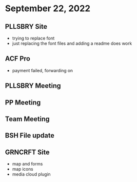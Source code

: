 # September 22, 2022

## PLLSBRY Site
- trying to replace font
- just replacing the font files and adding a readme does work

## ACF Pro
- payment failed, forwarding on

## PLLSBRY Meeting

## PP Meeting

## Team Meeting

## BSH File update

## GRNCRFT Site
- map and forms
- map icons
- media cloud plugin
